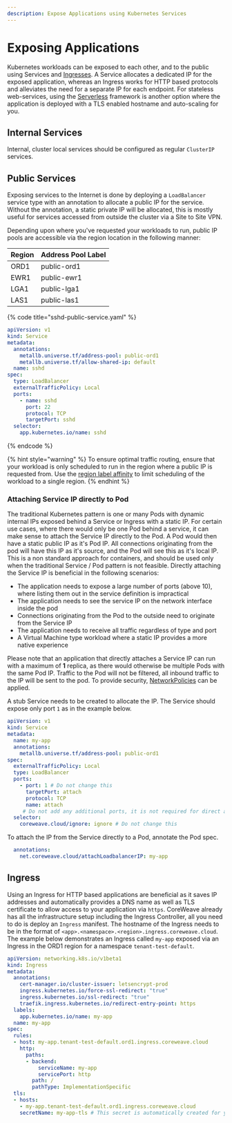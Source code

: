 ```yaml
---
description: Expose Applications using Kubernetes Services
---
```


# Exposing Applications

Kubernetes workloads can be exposed to each other, and to the public using Services and [Ingresses](exposing-applications.md#ingress). A Service allocates a dedicated IP for the exposed application, whereas an Ingress works for HTTP based protocols and alleviates the need for a separate IP for each endpoint. For stateless web-services, using the [Serverless](serverless.md) framework is another option where the application is deployed with a TLS enabled hostname and auto-scaling for you.

## Internal Services

Internal, cluster local services should be configured as regular `ClusterIP` services.

## Public Services

Exposing services to the Internet is done by deploying a `LoadBalancer` service type with an annotation to allocate a public IP for the service. Without the annotation, a static private IP will be allocated, this is mostly useful for services accessed from outside the cluster via a Site to Site VPN.

Depending upon where you've requested your workloads to run, public IP pools are accessible via the region location in the following manner:

| Region | Address Pool Label |
| ------ | ------------------ |
| ORD1   | public-ord1        |
| EWR1   | public-ewr1        |
| LGA1   | public-lga1        |
| LAS1   | public-las1        |

{% code title="sshd-public-service.yaml" %}
```yaml
apiVersion: v1
kind: Service
metadata:
  annotations:
    metallb.universe.tf/address-pool: public-ord1
    metallb.universe.tf/allow-shared-ip: default
  name: sshd
spec:
  type: LoadBalancer
  externalTrafficPolicy: Local
  ports:
    - name: sshd
      port: 22
      protocol: TCP
      targetPort: sshd
  selector:
    app.kubernetes.io/name: sshd
```
{% endcode %}

{% hint style="warning" %}
To ensure optimal traffic routing, ensure that your workload is only scheduled to run in the region where a public IP is requested from. Use the [region label affinity](label-selectors.md) to limit scheduling of the workload to a single region.
{% endhint %}

### Attaching Service IP directly to Pod

The traditional Kubernetes pattern is one or many Pods with dynamic internal IPs exposed behind a Service or Ingress with a static IP. For certain use cases, where there would only be one Pod behind a service, it can make sense to attach the Service IP directly to the Pod. A Pod would then have a static public IP as it's Pod IP. All connections originating from the pod will have this IP as it's source, and the Pod will see this as it's local IP. This is a non standard approach for containers, and should be used only when the traditional Service / Pod pattern is not feasible. Directly attaching the Service IP is beneficial in the following scenarios:

* The application needs to expose a large number of ports (above 10), where listing them out in the service definition is impractical
* The application needs to see the service IP on the network interface inside the pod
* Connections originating from the Pod to the outside need to originate from the Service IP
* The application needs to receive all traffic regardless of type and port
* A Virtual Machine type workload where a static IP provides a more native experience

Please note that an application that directly attaches a Service IP can run with a maximum of **1** replica, as there would otherwise be multiple Pods with the same Pod IP. Traffic to the Pod will not be filtered, all inbound traffic to the IP will be sent to the pod. To provide security, [NetworkPolicies](https://kubernetes.io/docs/concepts/services-networking/network-policies/) can be applied.

A stub Service needs to be created to allocate the IP. The Service should expose only port `1` as in the example below.

```yaml
apiVersion: v1
kind: Service
metadata:
  name: my-app
  annotations:
    metallb.universe.tf/address-pool: public-ord1
spec:
  externalTrafficPolicy: Local
  type: LoadBalancer
  ports:
    - port: 1 # Do not change this
      targetPort: attach
      protocol: TCP
      name: attach
     # Do not add any additional ports, it is not required for direct attach
  selector: 
    coreweave.cloud/ignore: ignore # Do not change this
```

To attach the IP from the Service directly to a Pod, annotate the Pod spec.

```yaml
  annotations:
    net.coreweave.cloud/attachLoadbalancerIP: my-app
```

## Ingress

Using an Ingress for HTTP based applications are beneficial as it saves IP addresses and automatically provides a DNS name as well as TLS certificate to allow access to your application via `https`. CoreWeave already has all the infrastructure setup including the Ingress Controller, all you need to do is deploy an `Ingress` manifest. The hostname of the Ingress needs to be in the format of `<app>.<namespace>.<region>.ingress.coreweave.cloud`. The example below demonstrates an Ingress called `my-app` exposed via an Ingress in the ORD1 region for a namespace `tenant-test-default`.

```yaml
apiVersion: networking.k8s.io/v1beta1
kind: Ingress
metadata:
  annotations:
    cert-manager.io/cluster-issuer: letsencrypt-prod
    ingress.kubernetes.io/force-ssl-redirect: "true"
    ingress.kubernetes.io/ssl-redirect: "true"
    traefik.ingress.kubernetes.io/redirect-entry-point: https
  labels:
    app.kubernetes.io/name: my-app
  name: my-app
spec:
  rules:
  - host: my-app.tenant-test-default.ord1.ingress.coreweave.cloud
    http: 
      paths:
      - backend:
          serviceName: my-app
          servicePort: http
        path: /
        pathType: ImplementationSpecific
  tls:
  - hosts:
    - my-app.tenant-test-default.ord1.ingress.coreweave.cloud
    secretName: my-app-tls # This secret is automatically created for you
```

